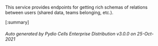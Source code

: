 






This service provides endpoints for getting rich schemas of relations between users (shared data, teams belonging, etc.).

[:summary]

###### Auto generated by Pydio Cells Enterprise Distribution v3.0.0 on 25-Oct-2021
